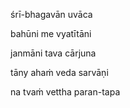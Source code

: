 śrī-bhagavān uvāca

bahūni me vyatītāni

janmāni tava cārjuna

tāny ahaṁ veda sarvāṇi

na tvaṁ vettha paran-tapa